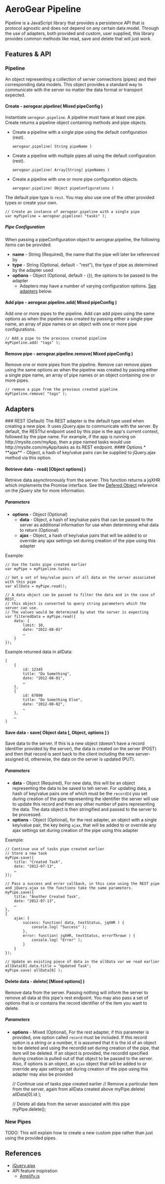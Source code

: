 # AeroGear Pipeline

Pipeline is a JavaScript library that provides a persistence API that is protocol agnostic and does not depend on any certain data model. Through the use of adapters, both provided and custom, user supplied, this library provides common methods like read, save and delete that will just work.

## Features & API

### Pipeline
An object representing a collection of server connections (pipes) and their corresponding data models. This object provides a standard way to communicate with the server no matter the data format or transport expected.

#### Create - aerogear.pipeline( Mixed pipeConfig )
Instantiate `aerogear.pipeline`. A pipeline must have at least one pipe. Create returns a pipeline object containing methods and pipe objects.

* Create a pipeline with a single pipe using the default configuration (rest).
    
    `aerogear.pipeline( String pipeName )`
    
* Create a pipeline with multiple pipes all using the default configuration (rest).
    
    `aerogear.pipeline( Array[String] pipeNames )`
    
* Create a pipeline with one or more pipe configuration objects. 

    `aerogear.pipeline( Object pipeConfigurations )`

    
The default pipe type is `rest`. You may also use one of the other provided types or create your own.

	// Create an instance of aerogear.pipeline with a single pipe
	var myPipeline = aerogear.pipeline( "tasks" );

##### Pipe Configuration
When passing a pipeConfiguration object to aerogear.pipeline, the following items can be provided.

* **name** - String (Required), the name that the pipe will later be referenced by
* **type** - String (Optional, default - "rest"), the type of pipe as determined by the adapter used 
* **options** - Object (Optional, default - {}), the options to be passed to the adapter
  * Adapters may have a number of varying configuration options. [See adapters](#adapters) below.


#### Add pipe - aerogear.pipeline.add( Mixed pipeConfig )
Add one or more pipes to the pipeline. Add can add pipes using the same options as when the pipeline was created by passing either a single pipe name, an array of pipe names or an object with one or more pipe configurations.

	// Add a pipe to the previous created pipeline
	myPipeline.add( "tags" );
	

#### Remove pipe - aerogear.pipeline.remove( Mixed pipeConfig )
Remove one or more pipes from the pipeline. Remove can remove pipes using the same options as when the pipeline was created by passing either a single pipe name, an array of pipe names or an object containing one or more pipes.

	// remove a pipe from the previous created pipeline
	myPipeline.remove( "tags" );


<h2 id="adapters">Adapters</h2>
### REST (Default)
The REST adapter is the default type used when creating a new pipe. It uses jQuery.ajax to communicate with the server. By default, the RESTful endpoint used by this pipe is the app's current context, followed by the pipe name. For example, if the app is running on http://mysite.com/myApp, then a pipe named tasks would use http://mysite.com/myApp/tasks as its REST endpoint.
#### Options
* **ajax** - Object, a hash of key/value pairs can be supplied to jQuery.ajax method via this option.

#### Retrieve data - read( [Object options] )
Retrieve data asynchronously from the server. This function returns a jqXHR which implements the Promise interface. See the [Defered Object](http://api.jquery.com/category/deferred-object/) reference on the jQuery site for more information.
##### Parameters
* **options** - Object (Optional)
  * **data** - Object, a hash of key/value pairs that can be passed to the server as additional information for use when determining what data to return (Optional)
  * **ajax** - Object, a hash of key/value pairs that will be added to or override any ajax settings set during creation of the pipe using this adapter

Example:

	// Use the tasks pipe created earlier
	var myPipe = myPipeline.tasks;
	
    // Get a set of key/value pairs of all data on the server associated with this pipe
    var allData = myPipe.read();
    
    // A data object can be passed to filter the data and in the case of REST,
    // this object is converted to query string parameters which the server can use.
    // The values would be determined by what the server is expecting
    var filteredData = myPipe.read({
    	data: {
    		limit: 10,
    		date: "2012-08-01"
    		…
    	}
    });
    
Example returned data in allData:

	[
		{
			id: 12345
			title: "Do Something",
			date: "2012-08-01",
			…
		},
		{
			id: 67890
			title: "Do Something Else",
			date: "2012-08-02",
			…
		},
		…
	]

#### Save data - save( Object data [, Object, options ] )
Save data to the server. If this is a new object (doesn't have a record identifier provided by the server), the data is created on the server (POST) and then that record is sent back to the client including the new server-assigned id, otherwise, the data on the server is updated (PUT).

##### Parameters
* **data** - Object (Required), For new data, this will be an object representing the data to be saved to teh server. For updating data, a hash of key/value pairs one of which must be the `recordId` you set during creation of the pipe representing the identifier the server will use to update this record and then any other number of pairs representing the data. The data object is then stringified and passed to the server to be processed.
* **options** - Object (Optional), for the rest adapter, an object with a single key/value pair, the key being `ajax`, that will be added to or override any ajax settings set during creation of the pipe using this adapter

Example:

	// Continue use of tasks pipe created earlier
    // Store a new task
    myPipe.save({
    	title: "Created Task",
    	date: "2012-07-13",
    	…
    });
    
    // Pass a success and error callback, in this case using the REST pipe and jQuery.ajax so the functions take the same parameters.
    myPipe.save({
    	title: "Another Created Task",
    	date: "2012-07-13",
    	…
    },
    {
    	ajax: {
    		success: function( data, textStatus, jqXHR ) {
        		console.log( "Success" );
    		},
    		error: function( jqXHR, textStatus, errorThrown ) {
        		console.log( "Error" );
    		}
    	}
    });
    
    // Update an existing piece of data in the allData var we read earlier
    allData[0].data.title = "Updated Task";
    myPipe.save( allData[0] );


#### Delete data - delete( [Mixed options] )
Remove data from the server. Passing nothing will inform the server to remove all data at this pipe's rest endpoint. You may also pass a set of options that is or contains the record identifier of the item you want to delete.

##### Parameters
* **options** - Mixed (Optional), For the rest adapter, if this parameter is provided, one option called `record` must be included. If this record option is a string or a number, it is assumed that it is the id of an object to be deleted and using the recordId set during creation of the pipe, that item will be deleted. If an object is provided, the recordId specified during creation is pulled out of that object to be passed to the server. Also, if options is an object, an `ajax` object that will be added to or override any ajax settings set during creation of the pipe using this adapter may also be provided

	// Continue use of tasks pipe created earlier
	// Remove a particular item from the server, again from allData created above
    myPipe.delete( allData[0].id );
    
    // Delete all data from the server associated with this pipe
    myPipe.delete();


### New Pipes
TODO: This will explain how to create a new custom pipe rather than just using the provided pipes.

## References
* [jQuery.ajax](http://api.jquery.com/jQuery.ajax/)
* API feature inspiration
  * [Amplify.js](http://amplifyjs.com/)